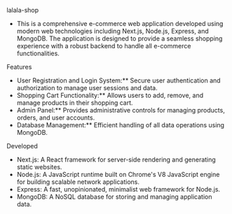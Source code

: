 lalala-shop
- This is a comprehensive e-commerce web application developed using modern web technologies including Next.js, Node.js, Express, and MongoDB. The application is designed to provide a seamless shopping experience with a robust backend to handle all e-commerce functionalities.

Features
- User Registration and Login System:** Secure user authentication and authorization to manage user sessions and data.
- Shopping Cart Functionality:** Allows users to add, remove, and manage products in their shopping cart.
- Admin Panel:** Provides administrative controls for managing products, orders, and user accounts.
- Database Management:** Efficient handling of all data operations using MongoDB.

Developed
- Next.js: A React framework for server-side rendering and generating static websites.
- Node.js: A JavaScript runtime built on Chrome's V8 JavaScript engine for building scalable network applications.
- Express: A fast, unopinionated, minimalist web framework for Node.js.
- MongoDB: A NoSQL database for storing and managing application data.
